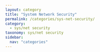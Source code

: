 ```yaml
---
layout: category
title: "System Network Security"
permalink: /categories/sys-net-security/
category:
  - sys/net security
taxonomy: sys/net security
sidebar:
  nav: "categories"
---
```


